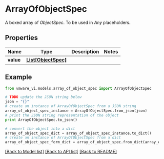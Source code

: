 # ArrayOfObjectSpec

A boxed array of *ObjectSpec*. To be used in *Any* placeholders. 

## Properties
Name | Type | Description | Notes
------------ | ------------- | ------------- | -------------
**value** | [**List[ObjectSpec]**](ObjectSpec.md) |  | 

## Example

```python
from vmware_vi.models.array_of_object_spec import ArrayOfObjectSpec

# TODO update the JSON string below
json = "{}"
# create an instance of ArrayOfObjectSpec from a JSON string
array_of_object_spec_instance = ArrayOfObjectSpec.from_json(json)
# print the JSON string representation of the object
print ArrayOfObjectSpec.to_json()

# convert the object into a dict
array_of_object_spec_dict = array_of_object_spec_instance.to_dict()
# create an instance of ArrayOfObjectSpec from a dict
array_of_object_spec_form_dict = array_of_object_spec.from_dict(array_of_object_spec_dict)
```
[[Back to Model list]](../README.md#documentation-for-models) [[Back to API list]](../README.md#documentation-for-api-endpoints) [[Back to README]](../README.md)


